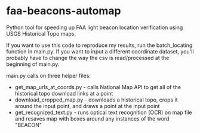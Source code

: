 # faa-beacons-automap
Python tool for speeding up FAA light beacon location verification using USGS Historical Topo maps.

If you want to use this code to reproduce my results, run the batch_locating function in main.py.
If you want to input a different coordinate dataset, you'll probably have to change the way the csv is read/processed at the beginning of main.py.

main.py calls on three helper files:
- get_map_urls_at_coords.py - calls National Map API to get all of the historical topo download links at a point
- download_cropped_map.py - downloads a historical topo, crops it around the input point, and draws a point at the input point
- get_recognized_text.py - runs optical text recognition (OCR) on map file and resaves map with boxes around any instances of the word "BEACON"
